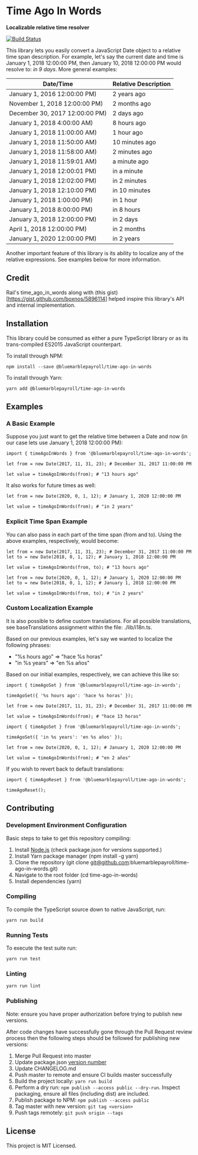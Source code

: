 # Time Ago In Words

**Localizable relative time resolver**

[![Build Status](https://travis-ci.org/bluemarblepayroll/time-ago-in-words.svg?branch=master)](https://travis-ci.org/bluemarblepayroll/time-ago-in-words)

This library lets you easily convert a JavaScript Date object to a relative time span description.  For example, let's say the
current date and time is January 1, 2018 12:00:00 PM, then January 10, 2018 12:00:00 PM would resolve to: *in 9 days*.  More general examples:

| Date/Time                       | Relative Description |
| ------------------------------- | -------------------- |
| January 1, 2016 12:00:00 PM)    | 2 years ago          |
| November 1, 2018 12:00:00 PM)   | 2 months ago         |
| December 30, 2017 12:00:00 PM)  | 2 days ago           |
| January 1, 2018 4:00:00 AM)     | 8 hours ago          |
| January 1, 2018 11:00:00 AM)    | 1 hour ago           |
| January 1, 2018 11:50:00 AM)    | 10 minutes ago       |
| January 1, 2018 11:58:00 AM)    | 2 minutes ago        |
| January 1, 2018 11:59:01 AM)    | a minute ago         |
| January 1, 2018 12:00:01 PM)    | in a minute          |
| January 1, 2018 12:02:00 PM)    | in 2 minutes         |
| January 1, 2018 12:10:00 PM)    | in 10 minutes        |
| January 1, 2018 1:00:00 PM)     | in 1 hour            |
| January 1, 2018 8:00:00 PM)     | in 8 hours           |
| January 3, 2018 12:00:00 PM)    | in 2 days            |
| April 1, 2018 12:00:00 PM)      | in 2 months          |
| January 1, 2020 12:00:00 PM)    | in 2 years           |

Another important feature of this library is its ability to localize any of the relative expressions.  See examples below for more information.

## Credit

Rail's time_ago_in_words along with (this gist)[https://gist.github.com/boxnos/5896114] helped inspire this library's API and internal implementation.

## Installation

This library could be consumed as either a pure TypeScript library or as its trans-compiled ES2015 JavaScript counterpart.

To install through NPM:

````
npm install --save @bluemarblepayroll/time-ago-in-words
````

To install through Yarn:

````
yarn add @bluemarblepayroll/time-ago-in-words
````

## Examples

### A Basic Example

Suppose you just want to get the relative time between a Date and now (in our case lets use January 1, 2018 12:00:00 PM):

````
import { timeAgoInWords } from '@bluemarblepayroll/time-ago-in-words';

let from = new Date(2017, 11, 31, 23); # December 31, 2017 11:00:00 PM

let value = timeAgoInWords(from); # "13 hours ago"
````

It also works for future times as well:

````
let from = new Date(2020, 0, 1, 12); # January 1, 2020 12:00:00 PM

let value = timeAgoInWords(from); # "in 2 years"
````

### Explicit Time Span Example

You can also pass in each part of the time span (from and to).  Using the above examples, respectively, would become:

````
let from = new Date(2017, 11, 31, 23); # December 31, 2017 11:00:00 PM
let to = new Date(2018, 0, 1, 12); # January 1, 2018 12:00:00 PM

let value = timeAgoInWords(from, to); # "13 hours ago"
````

````
let from = new Date(2020, 0, 1, 12); # January 1, 2020 12:00:00 PM
let to = new Date(2018, 0, 1, 12); # January 1, 2018 12:00:00 PM

let value = timeAgoInWords(from, to); # "in 2 years"
````

### Custom Localization Example

It is also possible to define custom translations.  For all possible translations, see baseTranslations assignment within the file: ./lib/i18n.ts.

Based on our previous examples, let's say we wanted to localize the following phrases:

* "%s hours ago" => "hace %s horas"
* "in %s years" => "en %s años"

Based on our initial examples, respectively, we can achieve this like so:

````
import { timeAgoSet } from '@bluemarblepayroll/time-ago-in-words';

timeAgoSet({ '%s hours ago': 'hace %s horas' });

let from = new Date(2017, 11, 31, 23); # December 31, 2017 11:00:00 PM

let value = timeAgoInWords(from); # "hace 13 horas"
````

````
import { timeAgoSet } from '@bluemarblepayroll/time-ago-in-words';

timeAgoSet({ 'in %s years': 'en %s años' });

let from = new Date(2020, 0, 1, 12); # January 1, 2020 12:00:00 PM

let value = timeAgoInWords(from); # "en 2 años"
````

If you wish to revert back to default translations:

````
import { timeAgoReset } from '@bluemarblepayroll/time-ago-in-words';

timeAgoReset();
````

## Contributing

### Development Environment Configuration

Basic steps to take to get this repository compiling:

1. Install [Node.js](https://nodejs.org) (check package.json for versions supported.)
2. Install Yarn package manager (npm install -g yarn)
3. Clone the repository (git clone git@github.com:bluemarblepayroll/time-ago-in-words.git)
4. Navigate to the root folder (cd time-ago-in-words)
5. Install dependencies (yarn)

### Compiling

To compile the TypeScript source down to native JavaScript, run:

````
yarn run build
````

### Running Tests

To execute the test suite run:

````
yarn run test
````

### Linting

````
yarn run lint
````

### Publishing

Note: ensure you have proper authorization before trying to publish new versions.

After code changes have successfully gone through the Pull Request review process then the following steps should be followed for publishing new versions:

1. Merge Pull Request into master
2. Update package.json [version number](https://semver.org/)
3. Update CHANGELOG.md
4. Push master to remote and ensure CI builds master successfully
5. Build the project locally: `yarn run build`
6. Perform a dry run: `npm publish --access public --dry-run`.  Inspect packaging, ensure all files (including dist) are included.
7. Publish package to NPM: `npm publish --access public`
8. Tag master with new version: `git tag <version>`
9. Push tags remotely: `git push origin --tags`

## License

This project is MIT Licensed.
